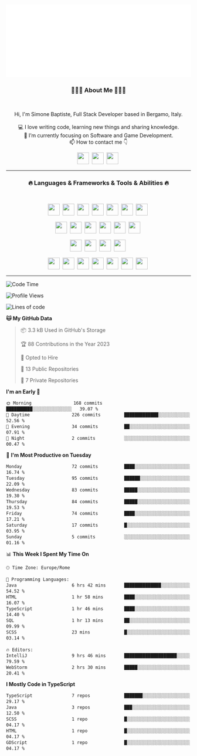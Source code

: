 ![Typing SVG](https://github.com/Silimim/Silimim/blob/main/assets/silimim_small.gif)

###
<h3 align="center">👨🏽‍💻 About Me 👨🏽‍💻</h3><br>
<p align="center">
  Hi, I'm Simone Baptiste, Full Stack Developer based in Bergamo, Italy.
  <br>
  <br>
  💻 I love writing code, learning new things and sharing knowledge.
  <br>
  🎯 I’m currently focusing on Software and Game Development. 
  <br>
  📫 How to contact me 👇
</p>
<p align="center">
<a href="https://www.linkedin.com/in/simone-baptiste-5b5668199/"><img height="32" width="32" src="https://cdn.simpleicons.org/linkedin" /></a>&nbsp;
<a href="https://www.instagram.com/simone_baptiste/"><img height="32" width="32" src="https://cdn.simpleicons.org/instagram" /></a>&nbsp;
<a href="mailto:baptistesimone19@gmail.com"><img height="32" width="32" src="https://cdn.simpleicons.org/gmail" /></a>&nbsp;
</p>
<hr>
<h3 align="center">🔥 Languages & Frameworks & Tools & Abilities 🔥</h3><br>
<p align="center">
<img height="32" width="32" src="https://cdn.simpleicons.org/javascript" />&nbsp;
<img height="32" width="32" src="https://cdn.simpleicons.org/typescript" />&nbsp;
<img height="32" width="32" src="https://cdn.simpleicons.org/html5" />&nbsp;
<img height="32" width="32" src="https://cdn.simpleicons.org/css3" />&nbsp;
<img height="32" width="32" src="https://cdn.simpleicons.org/dart" />&nbsp;
<img height="32" width="32" src="https://cdn.simpleicons.org/python" />&nbsp;
<img height="32" width="32" src="https://cdn.simpleicons.org/csharp" />&nbsp;
</p>
<p align="center">
<img height="32" width="32" src="https://cdn.simpleicons.org/angular" />&nbsp;
<img height="32" width="32" src="https://cdn.simpleicons.org/react" />&nbsp;
<img height="32" width="32" src="https://cdn.simpleicons.org/flutter" />&nbsp;
<img height="32" width="32" src="https://cdn.simpleicons.org/springboot" />&nbsp;
<img height="32" width="32" src="https://cdn.simpleicons.org/unity" />&nbsp;
<img height="32" width="32" src="https://cdn.simpleicons.org/godotengine" />&nbsp;
</p>
<p align="center">
<img height="32" width="32" src="https://cdn.simpleicons.org/mysql" />&nbsp;
<img height="32" width="32" src="https://cdn.simpleicons.org/sqlite" />&nbsp;
<img height="32" width="32" src="https://cdn.simpleicons.org/mongodb" />&nbsp;
<img height="32" width="32" src="https://cdn.simpleicons.org/docker" />&nbsp;
</p>
<p align="center">
<img height="32" width="32" src="https://cdn.simpleicons.org/git" />&nbsp;
<img height="32" width="32" src="https://cdn.simpleicons.org/github" />&nbsp;
<img height="32" width="32" src="https://cdn.simpleicons.org/intellijidea" />&nbsp;
<img height="32" width="32" src="https://cdn.simpleicons.org/visualstudiocode" />&nbsp;
<img height="32" width="32" src="https://cdn.simpleicons.org/adobephotoshop" />&nbsp;
<img height="32" width="32" src="https://cdn.simpleicons.org/adobeillustrator" />&nbsp;
<img height="32" width="32" src="https://cdn.simpleicons.org/figma" />&nbsp;
</p>
<hr>

<!--START_SECTION:waka-->
![Code Time](http://img.shields.io/badge/Code%20Time-51%20hrs%201%20min-blue)

![Profile Views](http://img.shields.io/badge/Profile%20Views-0-blue)

![Lines of code](https://img.shields.io/badge/From%20Hello%20World%20I%27ve%20Written-205.2%20thousand%20lines%20of%20code-blue)

**🐱 My GitHub Data** 

> 📦 3.3 kB Used in GitHub's Storage 
 > 
> 🏆 88 Contributions in the Year 2023
 > 
> 💼 Opted to Hire
 > 
> 📜 13 Public Repositories 
 > 
> 🔑 7 Private Repositories 
 > 
**I'm an Early 🐤** 

```text
🌞 Morning                168 commits         ██████████░░░░░░░░░░░░░░░   39.07 % 
🌆 Daytime                226 commits         █████████████░░░░░░░░░░░░   52.56 % 
🌃 Evening                34 commits          ██░░░░░░░░░░░░░░░░░░░░░░░   07.91 % 
🌙 Night                  2 commits           ░░░░░░░░░░░░░░░░░░░░░░░░░   00.47 % 
```
📅 **I'm Most Productive on Tuesday** 

```text
Monday                   72 commits          ████░░░░░░░░░░░░░░░░░░░░░   16.74 % 
Tuesday                  95 commits          ██████░░░░░░░░░░░░░░░░░░░   22.09 % 
Wednesday                83 commits          █████░░░░░░░░░░░░░░░░░░░░   19.30 % 
Thursday                 84 commits          █████░░░░░░░░░░░░░░░░░░░░   19.53 % 
Friday                   74 commits          ████░░░░░░░░░░░░░░░░░░░░░   17.21 % 
Saturday                 17 commits          █░░░░░░░░░░░░░░░░░░░░░░░░   03.95 % 
Sunday                   5 commits           ░░░░░░░░░░░░░░░░░░░░░░░░░   01.16 % 
```


📊 **This Week I Spent My Time On** 

```text
🕑︎ Time Zone: Europe/Rome

💬 Programming Languages: 
Java                     6 hrs 42 mins       ██████████████░░░░░░░░░░░   54.52 % 
HTML                     1 hr 58 mins        ████░░░░░░░░░░░░░░░░░░░░░   16.07 % 
TypeScript               1 hr 46 mins        ████░░░░░░░░░░░░░░░░░░░░░   14.40 % 
SQL                      1 hr 13 mins        ██░░░░░░░░░░░░░░░░░░░░░░░   09.99 % 
SCSS                     23 mins             █░░░░░░░░░░░░░░░░░░░░░░░░   03.14 % 

🔥 Editors: 
IntelliJ                 9 hrs 46 mins       ████████████████████░░░░░   79.59 % 
WebStorm                 2 hrs 30 mins       █████░░░░░░░░░░░░░░░░░░░░   20.41 % 
```

**I Mostly Code in TypeScript** 

```text
TypeScript               7 repos             ███████░░░░░░░░░░░░░░░░░░   29.17 % 
Java                     3 repos             ███░░░░░░░░░░░░░░░░░░░░░░   12.50 % 
SCSS                     1 repo              █░░░░░░░░░░░░░░░░░░░░░░░░   04.17 % 
HTML                     1 repo              █░░░░░░░░░░░░░░░░░░░░░░░░   04.17 % 
GDScript                 1 repo              █░░░░░░░░░░░░░░░░░░░░░░░░   04.17 % 
```




<!--END_SECTION:waka-->